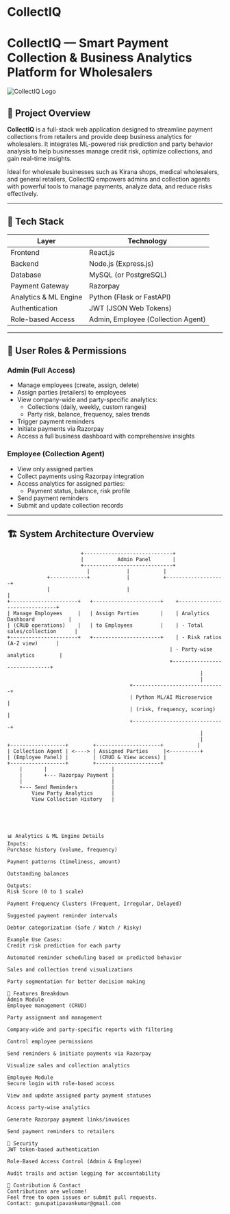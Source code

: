 # CollectIQ

# CollectIQ — Smart Payment Collection & Business Analytics Platform for Wholesalers

![CollectIQ Logo](link-to-your-logo-if-any)

## 🚀 Project Overview

**CollectIQ** is a full-stack web application designed to streamline payment collections from retailers and provide deep business analytics for wholesalers. It integrates ML-powered risk prediction and party behavior analysis to help businesses manage credit risk, optimize collections, and gain real-time insights.

Ideal for wholesale businesses such as Kirana shops, medical wholesalers, and general retailers, CollectIQ empowers admins and collection agents with powerful tools to manage payments, analyze data, and reduce risks effectively.

---

## 🧰 Tech Stack

| Layer                  | Technology                      |
|------------------------|--------------------------------|
| Frontend               | React.js                       |
| Backend                | Node.js (Express.js)           |
| Database               | MySQL (or PostgreSQL)          |
| Payment Gateway        | Razorpay                      |
| Analytics & ML Engine  | Python (Flask or FastAPI)      |
| Authentication         | JWT (JSON Web Tokens)          |
| Role-based Access      | Admin, Employee (Collection Agent) |

---

## 👥 User Roles & Permissions

### Admin (Full Access)
- Manage employees (create, assign, delete)
- Assign parties (retailers) to employees
- View company-wide and party-specific analytics:
  - Collections (daily, weekly, custom ranges)
  - Party risk, balance, frequency, sales trends
- Trigger payment reminders
- Initiate payments via Razorpay
- Access a full business dashboard with comprehensive insights

### Employee (Collection Agent)
- View only assigned parties
- Collect payments using Razorpay integration
- Access analytics for assigned parties:
  - Payment status, balance, risk profile
- Send payment reminders
- Submit and update collection records

---

## 🏗️ System Architecture Overview

```plaintext
                        +-----------------------------+
                        |           Admin Panel       |
                        +-----------------------------+
                          |            |           |
             +------------+            |           +-------------------+
             |                         |                               |
+----------------------+   +----------------------+    +------------------------------+
| Manage Employees     |   | Assign Parties       |    | Analytics Dashboard           |
| (CRUD operations)    |   | to Employees         |    | - Total sales/collection      |
+----------------------+   +----------------------+    | - Risk ratios (A-Z view)      |
                                                     | - Party-wise analytics        |
                                                     +------------------------------+
                                                               |
                                                               |
                                        +------------------------------+
                                        | Python ML/AI Microservice    |
                                        | (risk, frequency, scoring)   |
                                        +------------------------------+
                                                               |
                                                               |
+------------------+        +---------------------+           |
| Collection Agent | <----> | Assigned Parties     |<----------+
| (Employee Panel) |        | (CRUD & View access) |
+------------------+        +---------------------+
    |       |                     |
    |       +--- Razorpay Payment |
    |                             |
    +--- Send Reminders           |
        View Party Analytics      |
        View Collection History   |





📊 Analytics & ML Engine Details
Inputs:
Purchase history (volume, frequency)

Payment patterns (timeliness, amount)

Outstanding balances

Outputs:
Risk Score (0 to 1 scale)

Payment Frequency Clusters (Frequent, Irregular, Delayed)

Suggested payment reminder intervals

Debtor categorization (Safe / Watch / Risky)

Example Use Cases:
Credit risk prediction for each party

Automated reminder scheduling based on predicted behavior

Sales and collection trend visualizations

Party segmentation for better decision making

🧾 Features Breakdown
Admin Module
Employee management (CRUD)

Party assignment and management

Company-wide and party-specific reports with filtering

Control employee permissions

Send reminders & initiate payments via Razorpay

Visualize sales and collection analytics

Employee Module
Secure login with role-based access

View and update assigned party payment statuses

Access party-wise analytics

Generate Razorpay payment links/invoices

Send payment reminders to retailers

🔐 Security
JWT token-based authentication

Role-Based Access Control (Admin & Employee)

Audit trails and action logging for accountability

🤝 Contribution & Contact
Contributions are welcome!
Feel free to open issues or submit pull requests.
Contact: gunupatipavankumar@gmail.com

